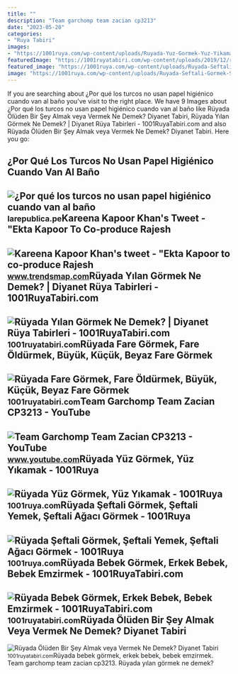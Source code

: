 ```yaml
---
title: ""
description: "Team garchomp team zacian cp3213"
date: "2023-05-20"
categories:
- "Ruya Tabiri"
images:
- "https://1001ruya.com/wp-content/uploads/Ruyada-Yuz-Gormek-Yuz-Yikamak-ne-demek-diyanet-islami.jpg"
featuredImage: "https://1001ruyatabiri.com/wp-content/uploads/2019/12/ruyada-fare-gormek-fare-oldurmek-beyaz-fare-gormek-buyuk-fare-siyah-fare-gormek-fare-yemek-fare-isirmasi-1001ruyatabiri-diyanet.jpg?v=1576778754"
featured_image: "https://1001ruya.com/wp-content/uploads/Ruyada-Seftali-Gormek-Seftali-Yemek-Seftali-Agaci-Gormek-ne-demek-diyanet-1024x576.jpg"
image: "https://1001ruya.com/wp-content/uploads/Ruyada-Seftali-Gormek-Seftali-Yemek-Seftali-Agaci-Gormek-ne-demek-diyanet-1024x576.jpg"
---
```


If you are searching about ¿Por qué los turcos no usan papel higiénico cuando van al baño you've visit to the right place. We have 9 Images about ¿Por qué los turcos no usan papel higiénico cuando van al baño like Rüyada Ölüden Bir Şey Almak veya Vermek Ne Demek? Diyanet Tabiri, Rüyada Yılan Görmek Ne Demek? | Diyanet Rüya Tabirleri - 1001RuyaTabiri.com and also Rüyada Ölüden Bir Şey Almak veya Vermek Ne Demek? Diyanet Tabiri. Here you go:

¿Por Qué Los Turcos No Usan Papel Higiénico Cuando Van Al Baño
--------------------------------------------------------------

 ![¿Por qué los turcos no usan papel higiénico cuando van al baño](https://larepublica.pe/resizer/5OsiWqolnQgS3lIvA9ipWyeCtJw=/1102x648/top/smart/cloudfront-us-east-1.images.arcpublishing.com/gruporepublica/5YTC5BCHSFHJLBIXJFN6KWQVYY.jpg) <small>larepublica.pe</small>Kareena Kapoor Khan's Tweet - "Ekta Kapoor To Co-produce Rajesh
---------------------------------------------------------------

 ![Kareena Kapoor Khan's tweet - "Ekta Kapoor to co-produce Rajesh](https://pbs.twimg.com/media/Fcyada8X0AANSFu.jpg) <small>www.trendsmap.com</small>Rüyada Yılan Görmek Ne Demek? | Diyanet Rüya Tabirleri - 1001RuyaTabiri.com
---------------------------------------------------------------------------

 ![Rüyada Yılan Görmek Ne Demek? | Diyanet Rüya Tabirleri - 1001RuyaTabiri.com](https://1001ruyatabiri.com/wp-content/uploads/2019/06/Ruyada-yilan-Gormek-Ne-Demek-Diyanet-Ruya-Tabirleri-dini-islami-diyanet-ruya-tabirleri-sozlugu-ansiklopedisi.jpg) <small>1001ruyatabiri.com</small>Rüyada Fare Görmek, Fare Öldürmek, Büyük, Küçük, Beyaz Fare Görmek
------------------------------------------------------------------

 ![Rüyada Fare Görmek, Fare Öldürmek, Büyük, Küçük, Beyaz Fare Görmek](https://1001ruyatabiri.com/wp-content/uploads/2019/12/ruyada-fare-gormek-fare-oldurmek-beyaz-fare-gormek-buyuk-fare-siyah-fare-gormek-fare-yemek-fare-isirmasi-1001ruyatabiri-diyanet.jpg?v=1576778754) <small>1001ruyatabiri.com</small>Team Garchomp Team Zacian CP3213 - YouTube
------------------------------------------

 ![Team Garchomp Team Zacian CP3213 - YouTube](https://i.ytimg.com/vi/HYLCwcE-Dgc/maxres2.jpg?sqp=-oaymwEoCIAKENAF8quKqQMcGADwAQH4AYwCgALgA4oCDAgAEAEYRSBHKGUwDw==&rs=AOn4CLC_ulBvmvqa2cf2uT56Qfk3FCYaDA) <small>www.youtube.com</small>Rüyada Yüz Görmek, Yüz Yıkamak - 1001Ruya
-----------------------------------------

 ![Rüyada Yüz Görmek, Yüz Yıkamak - 1001Ruya](https://1001ruya.com/wp-content/uploads/Ruyada-Yuz-Gormek-Yuz-Yikamak-ne-demek-diyanet-islami.jpg) <small>1001ruya.com</small>Rüyada Şeftali Görmek, Şeftali Yemek, Şeftali Ağacı Görmek - 1001Ruya
---------------------------------------------------------------------

 ![Rüyada Şeftali Görmek, Şeftali Yemek, Şeftali Ağacı Görmek - 1001Ruya](https://1001ruya.com/wp-content/uploads/Ruyada-Seftali-Gormek-Seftali-Yemek-Seftali-Agaci-Gormek-ne-demek-diyanet-1024x576.jpg) <small>1001ruya.com</small>Rüyada Bebek Görmek, Erkek Bebek, Bebek Emzirmek - 1001RuyaTabiri.com
---------------------------------------------------------------------

 ![Rüyada Bebek Görmek, Erkek Bebek, Bebek Emzirmek - 1001RuyaTabiri.com](https://1001ruyatabiri.com/wp-content/uploads/2021/08/ruyada-bebek-gormek-ruyada-kayisi-gormek-ruyada-erkek-bebek-kiz-bebek-gormek-ne-demek-diyanet-islami.jpg) <small>1001ruyatabiri.com</small>Rüyada Ölüden Bir Şey Almak Veya Vermek Ne Demek? Diyanet Tabiri
----------------------------------------------------------------

 ![Rüyada Ölüden Bir Şey Almak veya Vermek Ne Demek? Diyanet Tabiri](https://1001ruyatabiri.com/wp-content/uploads/2019/11/ruyada-olu-gormek-ruyada-olum-gormek-oldugunu-gormek-olunun-dirilmesi-olmus-birini-gormek-oldugunu-gormek-annenin-babanin-cocugunun.jpg) <small>1001ruyatabiri.com</small>Rüyada bebek görmek, erkek bebek, bebek emzirmek. Team garchomp team zacian cp3213. Rüyada yılan görmek ne demek?
